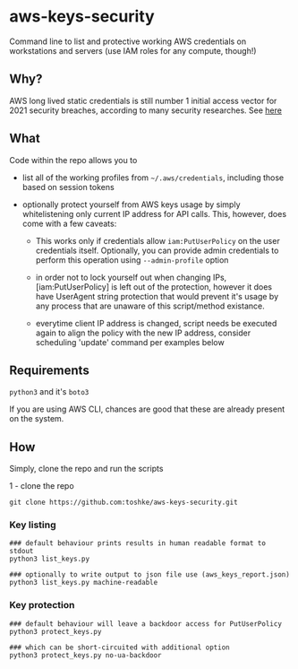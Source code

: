 # aws-keys-security

Command line to list and protective working AWS credentials
on workstations and servers (use IAM roles for any compute, though!)


## Why? 

AWS long lived static credentials is still number 1 initial access vector
for 2021 security breaches, according to many security researches. 
See [here](https://blog.christophetd.fr/cloud-security-breaches-and-vulnerabilities-2021-in-review/#Static_Credentials_Remain_the_Major_Initial_Access_Vector)

## What

Code within the repo allows you to 
- list all of the working profiles from `~/.aws/credentials`, including those based on session tokens
- optionally protect yourself from AWS keys usage by simply whitelistening only current IP address for
  API calls. This, however, does come with a few caveats:
  
  - This works only if credentials allow `iam:PutUserPolicy` on the user    credentials itself. Optionally, you can provide
    admin credentials to perform this operation using `--admin-profile` option
  
  - in order not to lock yourself out when changing IPs, [iam:PutUserPolicy] is left out of the protection, however
    it does have UserAgent string protection that would prevent it's usage by any process that are unaware of this
    script/method existance. 
  
  - everytime client IP address is changed, script needs be executed again to align the policy with the new IP           address, consider scheduling 'update' command per examples below

## Requirements

`python3` and it's `boto3` 

If you are using AWS CLI, chances are good that these are already present on the system. 

## How

Simply, clone the repo and run the scripts

1 - clone the repo

```
git clone https://github.com:toshke/aws-keys-security.git
```

### Key listing

```
### default behaviour prints results in human readable format to stdout
python3 list_keys.py

### optionally to write output to json file use (aws_keys_report.json)
python3 list_keys.py machine-readable
```

### Key protection

```shell 
### default behaviour will leave a backdoor access for PutUserPolicy 
python3 protect_keys.py 

### which can be short-circuited with additional option
python3 protect_keys.py no-ua-backdoor
```